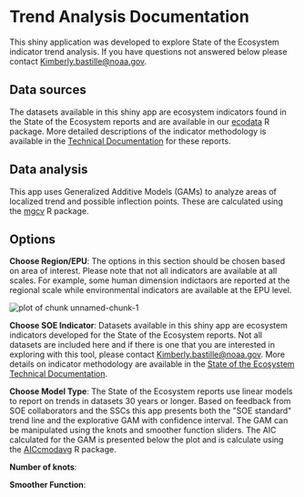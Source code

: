 # Trend Analysis Documentation

This shiny application was developed to explore State of the Ecosystem indicator trend analysis. If you have questions not answered below please contact Kimberly.bastille@noaa.gov.

## Data sources
The datasets available in this shiny app are ecosystem indicators found in the State of the Ecosystem reports and are available in our [ecodata](https://github.com/NOAA-EDAB/ecodata) R package. More detailed descriptions of the indicator methodology is available in the [Technical Documentation](https://noaa-edab.github.io/tech-doc/) for these reports. 

## Data analysis

This app uses Generalized Additive Models (GAMs) to analyze areas of localized trend and possible inflection points. These are calculated using the [mgcv](https://stat.ethz.ch/R-manual/R-devel/library/mgcv/html/gam.html) R package. 


## Options
**Choose Region/EPU**: The options in this section should be chosen based on area of interest. Please note that not all indicators are available at all scales. For example, some human dimension indictaors are reported at the regional scale while environmental indicators are available at the EPU level. 

![plot of chunk unnamed-chunk-1](C:/Users/kimberly.bastille/Desktop/Rgghhh/soetrends/images/EPU_Designations_Map.jpg)

**Choose SOE Indicator**: Datasets available in this shiny app are ecosystem indicators developed for the State of the Ecosystem reports. Not all datasets are included here and if there is one that you are interested in exploring with this tool, please contact Kimberly.bastille@noaa.gov. More details on indicator methodology are available in the [State of the Ecosystem Technical Documentation](https://noaa-edab.github.io/tech-doc/). 

**Choose Model Type**: The State of the Ecosystem reports use linear models to report on trends in datasets 30 years or longer. Based on feedback from SOE collaborators and the SSCs this app presents both the "SOE standard" trend line and the explorative GAM with confidence interval. The GAM can be manipulated using the knots and smoother function sliders. The AIC calculated for the GAM is presented below the plot and is calculate using the [AICcmodavg](https://www.rdocumentation.org/packages/AICcmodavg/versions/2.3-1/topics/AICcmodavg-package) R package. 

**Number of knots**: 


**Smoother Function**:





